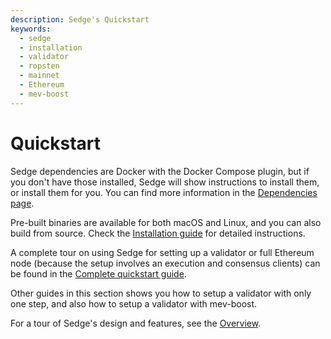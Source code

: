 ```yaml
---
description: Sedge's Quickstart
keywords:
  - sedge
  - installation
  - validator
  - ropsten
  - mainnet
  - Ethereum
  - mev-boost
---
```


# Quickstart

Sedge dependencies are Docker with the Docker Compose plugin, but if you don't have those installed, Sedge will show instructions to install them, or install them for you. You can find more information in the [Dependencies page](dependencies).

Pre-built binaries are available for both macOS and Linux, and you can also build from source. Check the [Installation guide](install-guide) for detailed instructions.

A complete tour on using Sedge for setting up a validator or full Ethereum node (because the setup involves an execution and consensus clients) can be found in the [Complete quickstart guide](complete-guide).

Other guides in this section shows you how to setup a validator with only one step, and also how to setup a validator with mev-boost.

For a tour of Sedge's design and features, see the [Overview](/docs/overview).